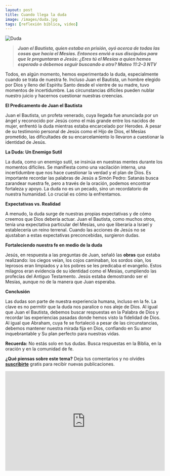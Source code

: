 ```yaml
---
layout: post
title: Cuando llega la duda
image: /images/duda.jpg
tags: [reflexión bíblica, video]
---
```

![Duda](/images/duda.jpg)
>***Juan el Bautista, quien estaba en prisión, oyó acerca de todas las cosas que hacía el Mesías. Entonces envió a sus discípulos para que le preguntaran a Jesús: ¿Eres tú el Mesías a quien hemos esperado o debemos seguir buscando a otro? Mateo 11:2–3 NTV***

Todos, en algún momento, hemos experimentado la duda, especialmente cuando se trata de nuestra fe. Incluso Juan el Bautista, un hombre elegido por Dios y lleno del Espíritu Santo desde el vientre de su madre, tuvo momentos de incertidumbre. Las circunstancias difíciles pueden nublar nuestro juicio y hacernos cuestionar nuestras creencias.

**El Predicamento de Juan el Bautista**

Juan el Bautista, un profeta venerado, cuya llegada fue anunciada por un ángel y reconocido por Jesús como el más grande entre los nacidos de mujer, enfrentó la duda mientras estaba encarcelado por Herodes. A pesar de su testimonio personal de Jesús como el Hijo de Dios, el Mesías prometido, las dificultades de su encarcelamiento lo llevaron a cuestionar la identidad de Jesús.

**La Duda: Un Enemigo Sutil**

La duda, como un enemigo sutil, se insinúa en nuestras mentes durante los momentos difíciles. Se manifiesta como una vacilación interna, una incertidumbre que nos hace cuestionar la verdad y el plan de Dios. Es importante recordar las palabras de Jesús a Simón Pedro: Satanás busca zarandear nuestra fe, pero a través de la oración, podemos encontrar fortaleza y apoyo. La duda no es un pecado, sino un recordatorio de nuestra humanidad. Lo crucial es cómo la enfrentamos.

**Expectativas vs. Realidad**

A menudo, la duda surge de nuestras propias expectativas y de cómo creemos que Dios debería actuar. Juan el Bautista, como muchos otros, tenía una expectativa particular del Mesías, uno que liberaría a Israel y establecería un reino terrenal. Cuando las acciones de Jesús no se ajustaban a estas expectativas preconcebidas, surgieron dudas.

**Fortaleciendo nuestra fe en medio de la duda**

Jesús, en respuesta a las preguntas de Juan, señaló las **obras** que estaba realizando: los ciegos veían, los cojos caminaban, los sordos oían, los leprosos eran limpiados y a los pobres se les predicaba el evangelio. Estos milagros eran evidencia de su identidad como el Mesías, cumpliendo las profecías del Antiguo Testamento. Jesús estaba demostrando ser el Mesías, aunque no de la manera que Juan esperaba.

**Conclusión**

Las dudas son parte de nuestra experiencia humana, incluso en la fe. La clave es no permitir que la duda nos paralice o nos aleje de Dios. Al igual que Juan el Bautista, debemos buscar respuestas en la Palabra de Dios y recordar las experiencias pasadas donde hemos visto la fidelidad de Dios. Al igual que Abraham, cuya fe se fortaleció a pesar de las circunstancias, debemos mantener nuestra mirada fija en Dios, confiando en Su amor inquebrantable y Su plan perfecto para nuestras vidas.

**Recuerda:** No estás solo en tus dudas. Busca respuestas en la Biblia, en la oración y en la comunidad de fe.

**¿Qué piensas sobre este tema?** Deja tus comentarios y no olvides **[suscribirte](https://www.feedio.co/@jdanois)** gratis para recibir nuevas publicaciones.

<iframe width="100%" height="315" src="https://www.youtube.com/embed/VMhgcrCRStU?si=ycV_3O8d9d1pUif-" title="YouTube video player" frameborder="0" allow="accelerometer; autoplay; clipboard-write; encrypted-media; gyroscope; picture-in-picture; web-share" referrerpolicy="strict-origin-when-cross-origin" allowfullscreen></iframe>
<!--stackedit_data:
eyJoaXN0b3J5IjpbMzY1NDkzNzE3XX0=
-->